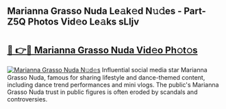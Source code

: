 ## Marianna Grasso Nuda Le𝚊k𝚎d N𝚞𝚍es - Part-Z5Q Photos Vid𝚎o Le𝚊ks sLIjv

# <h2><a href="http://fbd5qt.evod.top/?m=Marianna+Grasso+Nuda">🔗 👉🔴 Marianna Grasso Nuda Vid𝚎o Ph𝚘t𝚘s</a></h2>

[![Marianna Grasso Nuda N𝚞d𝚎s](https://i.imgur.com/8V9OHl7.gif)](http://fbd5qt.evod.top/?m=Marianna+Grasso+Nuda)
Influential social media star Marianna Grasso Nuda, famous for sharing lifestyle and dance-themed content, including dance trend performances and mini vlogs. The public's Marianna Grasso Nuda trust in public figures is often eroded by scandals and controversies. 
